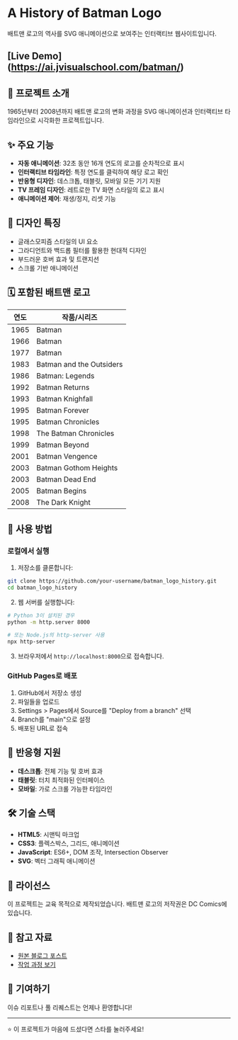 # A History of Batman Logo

배트맨 로고의 역사를 SVG 애니메이션으로 보여주는 인터랙티브 웹사이트입니다.

## [Live Demo] (https://ai.jvisualschool.com/batman/)  


## 🦇 프로젝트 소개

1965년부터 2008년까지 배트맨 로고의 변화 과정을 SVG 애니메이션과 인터랙티브 타임라인으로 시각화한 프로젝트입니다.

## ✨ 주요 기능

- **자동 애니메이션**: 32초 동안 16개 연도의 로고를 순차적으로 표시
- **인터랙티브 타임라인**: 특정 연도를 클릭하여 해당 로고 확인
- **반응형 디자인**: 데스크톱, 태블릿, 모바일 모든 기기 지원
- **TV 프레임 디자인**: 레트로한 TV 화면 스타일의 로고 표시
- **애니메이션 제어**: 재생/정지, 리셋 기능

## 🎨 디자인 특징

- 글래스모피즘 스타일의 UI 요소
- 그라디언트와 백드롭 필터를 활용한 현대적 디자인
- 부드러운 호버 효과 및 트랜지션
- 스크롤 기반 애니메이션

## 🗓️ 포함된 배트맨 로고

| 연도 | 작품/시리즈 |
|------|-------------|
| 1965 | Batman |
| 1966 | Batman |
| 1977 | Batman |
| 1983 | Batman and the Outsiders |
| 1986 | Batman: Legends |
| 1992 | Batman Returns |
| 1993 | Batman Knighfall |
| 1995 | Batman Forever |
| 1995 | Batman Chronicles |
| 1998 | The Batman Chronicles |
| 1999 | Batman Beyond |
| 2001 | Batman Vengence |
| 2003 | Batman Gothom Heights |
| 2003 | Batman Dead End |
| 2005 | Batman Begins |
| 2008 | The Dark Knight |

## 🚀 사용 방법

### 로컬에서 실행

1. 저장소를 클론합니다:
```bash
git clone https://github.com/your-username/batman_logo_history.git
cd batman_logo_history
```

2. 웹 서버를 실행합니다:
```bash
# Python 3이 설치된 경우
python -m http.server 8000

# 또는 Node.js의 http-server 사용
npx http-server
```

3. 브라우저에서 `http://localhost:8000`으로 접속합니다.

### GitHub Pages로 배포

1. GitHub에서 저장소 생성
2. 파일들을 업로드
3. Settings > Pages에서 Source를 "Deploy from a branch" 선택
4. Branch를 "main"으로 설정
5. 배포된 URL로 접속

## 📱 반응형 지원

- **데스크톱**: 전체 기능 및 호버 효과
- **태블릿**: 터치 최적화된 인터페이스
- **모바일**: 가로 스크롤 가능한 타임라인

## 🛠️ 기술 스택

- **HTML5**: 시맨틱 마크업
- **CSS3**: 플렉스박스, 그리드, 애니메이션
- **JavaScript**: ES6+, DOM 조작, Intersection Observer
- **SVG**: 벡터 그래픽 애니메이션

## 📝 라이선스

이 프로젝트는 교육 목적으로 제작되었습니다. 배트맨 로고의 저작권은 DC Comics에 있습니다.

## 🔗 참고 자료

- [원본 블로그 포스트](http://tavmjong.free.fr/blog/?p=1262)
- [작업 과정 보기](history.html)

## 🤝 기여하기

이슈 리포트나 풀 리퀘스트는 언제나 환영합니다!

---

⭐ 이 프로젝트가 마음에 드셨다면 스타를 눌러주세요!